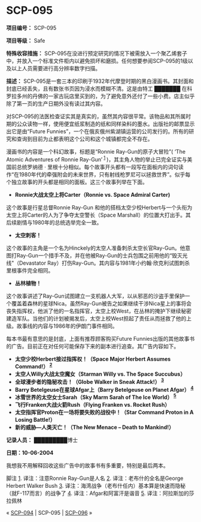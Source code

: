 # SCP-095
                        


**项目编号：** SCP-095

**项目等级：** Safe

**特殊收容措施：** SCP-095在没进行预定研究的情况下被需放入一个聚乙烯套子中，并放入一个标准文件柜内以避免损坏和磨损。任何想要参阅SCP-095的1级以及以上人员需要进行高分辨率数字扫描。

**描述：** SCP-095是一套三本的印刷于1932年代摩登时期的黑白漫画书。其封面和封底已经丢失，且有数张书页因为浸水而模糊不清。这是由特工 ███████ 在科罗拉多州的丹佛的一家古玩店里买到的，为了避免意外还付了一些小费。店主似乎除了第一页的生产日期外没有读过其内容。

对SCP-095的法医检查证实其是真实的，虽然其内容很平常。该物品和其所属时期的公众读物一样，使用便宜纸浆制造的纸和同样染料的墨水。出版社的邮票显示出它是由“Future Funnies”，一个在俄亥俄州紫湖镇运营的公司发行的。所有的研究和查询到目前为止都表明这个公司和这个城镇都完全不存在。

漫画书的内容是一个科幻故事，标题是“Ronnie Ray-Gun的原子大冒险”( ‘The Atomic Adventures of Ronnie Ray-Gun’<sup class='footnoteref'>
 <a shape='rect' class='footnoteref' id='footnoteref-1' href='javascript:;' onclick='WIKIDOT.page.utils.scrollToReference(&apos;footnote-1&apos;)'>1</a>
</sup>)，其主角人物的举止已完全证实与美国前总统罗纳德 · 里根十分相似。每个故事开头都有一段写在面板内的词句读作“在1980年代的牵强附会的未来世界，只有射线枪罗尼可以拯救世界”。似乎每个独立故事的开头都是相同的面板。这三个故事列举在下面。

- **Ronnie大战太空上将Carter（Ronnie vs. Space Admiral Carter)** 

这个故事是行星总督Ronnie Ray-Gun 和他的搭档太空少校Herbert与一个头衔为太空上将Carter的人为了争夺太空警长（Space Marshall）的位置大打出手。其后续剧情与1980年的总统选举完全一致。

- **太空刺客！** 

这个故事的主角是一个名为Hinckely的太空人准备刺杀太空长官Ray-Gun。他意图打Ray-Gun一个措手不及，并在他被Ray-Gun的士兵包围之前用他的“毁灭光线"（Devastator Ray）打伤Ray-Gun。其内容与1981年小约翰·欣克利试图刺杀里根事件完全相同。

- **丛林植物！** 

这个故事讲述了Ray-Gun试图建立一支机器人大军，以从邪恶的沙盗手里保护一个覆盖着森林的星球Nica。虽然Ray-Gun被告之如果继续干涉Nica星上的事将会丧失指挥权，他派了他的一名指挥官，太空上校West，在丛林的掩护下继续秘密建造军队。当他们的计划被揭发后，太空上校West担起了责任从而拯救了他的上级。故事线的内容与1986年的伊朗门事件相同。

每本书最有意思的是封底，上面有推荐顾客购买Future Funnies出版的其他故事书的广告。目前正在对任何可能保存下来的副本进行追查。其广告内容如下。

- **太空少校Herbert接过指挥权！（Space Major Herbert Assumes Command!）<sup class='footnoteref'>
 <a shape='rect' class='footnoteref' id='footnoteref-2' href='javascript:;' onclick='WIKIDOT.page.utils.scrollToReference(&apos;footnote-2&apos;)'>2</a>
</sup>** 
- **太空人Willy大战太空魔女（Starman Willy vs. The Space Succubus）** 
- **全球漫步者的隐秘攻击！（Globe Walker in Sneak Attack!）<sup class='footnoteref'>
 <a shape='rect' class='footnoteref' id='footnoteref-3' href='javascript:;' onclick='WIKIDOT.page.utils.scrollToReference(&apos;footnote-3&apos;)'>3</a>
</sup>** 
- **Barry Betelgeuse在星球Afgar上（Barry Betelgeuse on Planet Afgar）<sup class='footnoteref'>
 <a shape='rect' class='footnoteref' id='footnoteref-4' href='javascript:;' onclick='WIKIDOT.page.utils.scrollToReference(&apos;footnote-4&apos;)'>4</a>
</sup>** 
- **冰雪世界的太空女士Sarah（Sky Marm Sarah of The Ice World）<sup class='footnoteref'>
 <a shape='rect' class='footnoteref' id='footnoteref-5' href='javascript:;' onclick='WIKIDOT.page.utils.scrollToReference(&apos;footnote-5&apos;)'>5</a>
</sup>** 
- **飞行Franken大战火箭Rush（Flying Franken vs. Rocket Rush）** 
- **太空指挥官Proton在一场将要失败的战役中！（Star Command Proton in A Losing Battle!）** 
- **新的威胁—人类灭亡！（The New Menace – Death to Mankind!）** 

**记录人员：** █████████博士

**日期：10-06-2004** 

我想我不用解释回收这些广告中的故事书有多重要，特别是最后两本。


脚注
<a shape='rect' href='javascript:;' onclick='WIKIDOT.page.utils.scrollToReference(&apos;footnoteref-1&apos;)'>1</a>. 译注：注意Ronnie Ray-Gun是人名
<a shape='rect' href='javascript:;' onclick='WIKIDOT.page.utils.scrollToReference(&apos;footnoteref-2&apos;)'>2</a>. 译注：老布什的全名是George Herbert Walker Bush
<a shape='rect' href='javascript:;' onclick='WIKIDOT.page.utils.scrollToReference(&apos;footnoteref-3&apos;)'>3</a>. 译注：海湾战争（老布什任内）基本算是快速而隐秘（就F-117而言）的战争了
<a shape='rect' href='javascript:;' onclick='WIKIDOT.page.utils.scrollToReference(&apos;footnoteref-4&apos;)'>4</a>. 译注：Afgar和阿富汗是谐音
<a shape='rect' href='javascript:;' onclick='WIKIDOT.page.utils.scrollToReference(&apos;footnoteref-5&apos;)'>5</a>. 译注：阿拉斯加的莎拉佩林



« [SCP-094](/scp-094) | SCP-095 | [SCP-096](/scp-096) »





                    